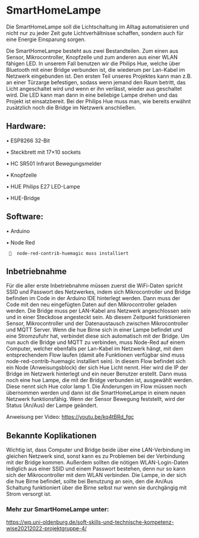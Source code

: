 # SmartHomeLampe

Die SmartHomeLampe soll die Lichtschaltung im Alltag automatisieren und nicht nur zu jeder Zeit gute Lichtverhältnisse schaffen, sondern auch für eine Energie Einsparung sorgen.


Die SmartHomeLampe besteht aus zwei Bestandteilen. Zum einen aus Sensor, Mikrocontroller, Knopfzelle und zum anderen aus einer WLAN fähigen LED. In unserem Fall benutzen wir die Philips Hue, welche über Bluetooth mit einer Bridge verbunden ist, die wiederum per Lan-Kabel im Netzwerk eingebunden ist. Den ersten Teil unseres Projektes kann man z.B. an einer Türzarge befestigen, sodass wenn jemand den Raum betritt, das Licht angeschaltet wird und wenn er ihn verlässt, wieder aus geschaltet wird. Die LED kann man dann in eine beliebige Lampe drehen und das Projekt ist einsatzbereit. Bei der Philips Hue muss man, wie bereits erwähnt zusätzlich noch die Bridge im Netzwerk anschließen.


## Hardware:

•	ESP8266 32-Bit

•	Steckbrett mit 17×10 sockets

•	HC SR501 Infrarot Bewegungsmelder

•	Knopfzelle

•	HUE Philips E27 LED-Lampe

•	HUE-Bridge



## Software:

•	Arduino

•	Node Red
     
     	node-red-contrib-huemagic muss installiert



## Inbetriebnahme

Für die aller erste Inbetriebnahme müssen zuerst die WiFi-Daten spricht SSID und Passwort des Netzwerkes, indem sich Mikrocontroller und Bridge befinden im Code in der Arduino IDE hinterlegt werden. Dann muss der Code mit den neu eingefügten Daten auf den Mikrocontroller geladen werden. Die Bridge muss per LAN-Kabel ans Netzwerk angeschlossen sein und in einer Steckdose angesteckt sein. Ab diesem Zeitpunkt funktionieren Sensor, Mikrocontroller und der Datenaustausch zwischen Mikrocontroller und MQTT Server. Wenn die hue Birne sich in einer Lampe befindet und eine Stromzufuhr hat, verbindet diese sich automatisch mit der Bridge. Um nun auch die Bridge und MQTT zu verbinden, muss Node-Red auf einem Computer, welcher ebenfalls per Lan-Kabel im Netzwerk hängt, mit dem entsprechendem Flow laufen (damit alle Funktionen verfügbar sind muss node-red-contrib-huemagic installiert sein). In diesem Flow befindet sich ein Node (Anweisungsblock) der sich Hue Licht nennt. Hier wird die IP der Bridge im Netzwerk hinterlegt und ein neuer Benutzer erstellt. Dann muss noch eine hue Lampe, die mit der Bridge verbunden ist, ausgewählt werden. Diese nennt sich Hue color lamp 1. Die Änderungen im Flow müssen noch übernommen werden und dann ist die SmartHomeLampe in einem neuen Netzwerk funktionsfähig. Wenn der Sensor Bewegung feststellt, wird der Status (An/Aus) der Lampe geändert.

Anweisung per Video: https://youtu.be/kq4tBRd_fgc

## Bekannte Koplikationen

Wichtig ist, dass Computer und Bridge beide über eine LAN-Verbindung im gleichen Netzwerk sind, sonst kann es zu Problemen bei der Verbindung mit der Bridge kommen. Außerdem sollten die nötigen WLAN-Login-Daten lediglich aus einer SSID und einem Passwort bestehen, denn nur so kann sich der Mikrocontroller mit dem WLAN verbinden. Die Lampe, in der sich die hue Birne befindet, sollte bei Benutzung an sein, den die An/Aus Schaltung funktioniert über die Birne selbst nur wenn sie durchgängig mit Strom versorgt ist.





### Mehr zur SmartHomeLampe unter:

https://wp.uni-oldenburg.de/soft-skills-und-technische-kompetenz-wise20212022-projektgruppe-4/


